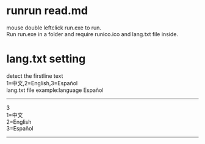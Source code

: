 # runrun read.md

mouse double leftclick run.exe to run.<br>
Run run.exe in a folder and require runico.ico and lang.txt file inside.<br>



# lang.txt setting

detect the firstline text<br>
1=中文,2=English,3=Español<br>
lang.txt file example:language Español<br>

_______________________________
3<br>
1=中文<br>
2=English<br>
3=Español<br>
_______________________________
